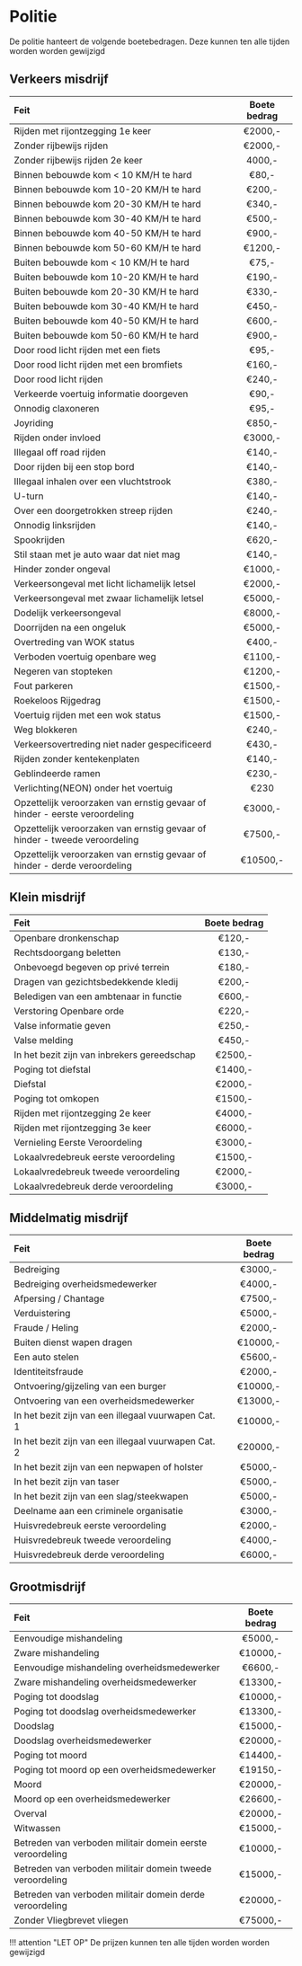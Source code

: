 # Politie

De politie hanteert de volgende boetebedragen. Deze kunnen ten alle tijden worden worden gewijzigd

## Verkeers misdrijf

|Feit|Boete bedrag|
|:---|:----:|
| Rijden met rijontzegging 1e keer | €2000,- |
| Zonder rijbewijs rijden | €2000,- |
| Zonder rijbewijs rijden 2e keer | 4000,- |
| Binnen bebouwde kom < 10 KM/H te hard | €80,- |
| Binnen bebouwde kom 10-20 KM/H te hard | €200,- |
| Binnen bebouwde kom 20-30 KM/H te hard | €340,- |
| Binnen bebouwde kom 30-40 KM/H te hard | €500,- |
| Binnen bebouwde kom 40-50 KM/H te hard | €900,- |
| Binnen bebouwde kom 50-60 KM/H te hard | €1200,- |
| Buiten bebouwde kom < 10 KM/H te hard | €75,- |
| Buiten bebouwde kom 10-20 KM/H te hard | €190,- |
| Buiten bebouwde kom 20-30 KM/H te hard | €330,- |
| Buiten bebouwde kom 30-40 KM/H te hard | €450,- |
| Buiten bebouwde kom 40-50 KM/H te hard | €600,- |
| Buiten bebouwde kom 50-60 KM/H te hard | €900,- |
| Door rood licht rijden met een fiets | €95,- |
| Door rood licht rijden met een bromfiets | €160,- |
| Door rood licht rijden | €240,- |
| Verkeerde voertuig informatie doorgeven | €90,- |
| Onnodig claxoneren | €95,- |
| Joyriding | €850,- |
| Rijden onder invloed | €3000,- |
| Illegaal off road rijden | €140,- |
| Door rijden bij een stop bord | €140,- |
| Illegaal inhalen over een vluchtstrook | €380,- |
| U-turn | €140,- |
| Over een doorgetrokken streep rijden | €240,- |
| Onnodig linksrijden | €140,- |
| Spookrijden | €620,- |
| Stil staan met je auto waar dat niet mag | €140,- |
| Hinder zonder ongeval | €1000,- |
| Verkeersongeval met licht lichamelijk letsel | €2000,- |
| Verkeersongeval met zwaar lichamelijk letsel | €5000,- |
| Dodelijk verkeersongeval | €8000,- |
| Doorrijden na een ongeluk | €5000,- |
| Overtreding van WOK status | €400,- |
| Verboden voertuig openbare weg | €1100,- |
| Negeren van stopteken | €1200,- |
| Fout parkeren | €1500,- |
| Roekeloos Rijgedrag | €1500,- |
| Voertuig rijden met een wok status | €1500,- |
| Weg blokkeren | €240,- |
| Verkeersovertreding niet nader gespecificeerd | €430,- |
| Rijden zonder kentekenplaten | €140,- |
| Geblindeerde ramen | €230,- |
| Verlichting(NEON) onder het voertuig | €230 |
| Opzettelijk veroorzaken van ernstig gevaar of hinder - eerste veroordeling | €3000,- |
| Opzettelijk veroorzaken van ernstig gevaar of hinder - tweede veroordeling | €7500,- |
| Opzettelijk veroorzaken van ernstig gevaar of hinder - derde veroordeling | €10500,- |

## Klein misdrijf

|Feit|Boete bedrag|
|:---|:---:|
| Openbare dronkenschap | €120,- |
| Rechtsdoorgang beletten | €130,- |
| Onbevoegd begeven op privé terrein | €180,- |
| Dragen van gezichtsbedekkende kledij | €200,- |
| Beledigen van een ambtenaar in functie | €600,- |
| Verstoring Openbare orde | €220,- |
| Valse informatie geven | €250,- |
| Valse melding | €450,- |
| In het bezit zijn van inbrekers gereedschap | €2500,- |
| Poging tot diefstal | €1400,- |
| Diefstal | €2000,- |
| Poging tot omkopen | €1500,- |
| Rijden met rijontzegging 2e keer | €4000,- |
| Rijden met rijontzegging 3e keer | €6000,- |
| Vernieling Eerste Veroordeling | €3000,- |
| Lokaalvredebreuk eerste veroordeling | €1500,- |
| Lokaalvredebreuk tweede veroordeling | €2000,- |
| Lokaalvredebreuk derde veroordeling | €3000,- |

## Middelmatig misdrijf

|Feit|Boete bedrag|
|:---|:---:|
| Bedreiging | €3000,- |
| Bedreiging overheidsmedewerker | €4000,- |
| Afpersing / Chantage | €7500,- |
| Verduistering | €5000,- |
| Fraude / Heling | €2000,- |
| Buiten dienst wapen dragen | €10000,- |
| Een auto stelen | €5600,- |
| Identiteitsfraude | €2000,- |
| Ontvoering/gijzeling van een burger | €10000,- |
| Ontvoering van een overheidsmedewerker | €13000,- |
| In het bezit zijn van een illegaal vuurwapen Cat. 1 | €10000,- |
| In het bezit zijn van een illegaal vuurwapen Cat. 2 | €20000,- |
| In het bezit zijn van een nepwapen of holster | €5000,- |
| In het bezit zijn van taser | €5000,- |
| In het bezit zijn van een slag/steekwapen | €5000,- |
| Deelname aan een criminele organisatie | €3000,- |
| Huisvredebreuk eerste veroordeling | €2000,- |
| Huisvredebreuk tweede veroordeling | €4000,- |
| Huisvredebreuk derde veroordeling | €6000,- |

## Grootmisdrijf

|Feit|Boete bedrag|
|:--|:---:|
| Eenvoudige mishandeling | €5000,- |
| Zware mishandeling | €10000,- |
| Eenvoudige mishandeling overheidsmedewerker | €6600,- |
| Zware mishandeling overheidsmedewerker | €13300,- |
| Poging tot doodslag | €10000,- |
| Poging tot doodslag overheidsmedewerker | €13300,- |
| Doodslag | €15000,- |
| Doodslag overheidsmedewerker | €20000,- |
| Poging tot moord | €14400,- |
| Poging tot moord op een overheidsmedewerker | €19150,- |
| Moord | €20000,- |
| Moord op een overheidsmedewerker | €26600,- |
| Overval | €20000,- |
| Witwassen | €15000,- |
| Betreden van verboden militair domein eerste veroordeling | €10000,- |
| Betreden van verboden militair domein tweede veroordeling | €15000,- |
| Betreden van verboden militair domein derde veroordeling | €20000,- |
| Zonder Vliegbrevet vliegen | €75000,- |

!!! attention "LET OP"
    De prijzen kunnen ten alle tijden worden worden gewijzigd
